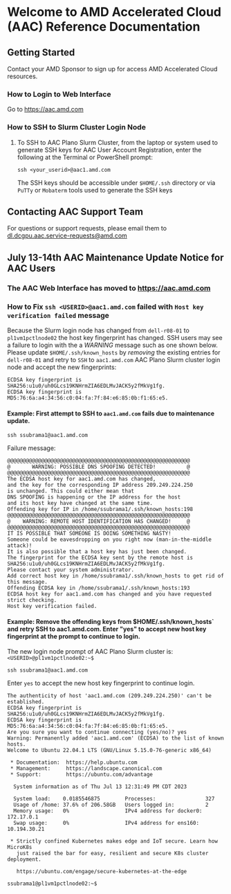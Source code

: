 # Welcome to AMD Accelerated Cloud (AAC) Reference Documentation

## Getting Started
Contact your AMD Sponsor to sign up for access AMD Accelerated Cloud resources.
### How to Login to Web Interface
Go to https://aac.amd.com
### How to SSH to Slurm Cluster Login Node
1. To SSH to AAC Plano Slurm Cluster, from the laptop or system used to generate SSH keys for AAC User Account Registration, enter the following at the Terminal or PowerShell prompt:
   ```
   ssh <your_userid>@aac1.amd.com
   ```
   The SSH keys should be accessible under `$HOME/.ssh` directory or via `PuTTy` or `Mobaterm` tools used to generate the SSH keys

## Contacting AAC Support Team
For questions or support requests, please email them to dl.dcgpu.aac.service-requests@amd.com

## July 13-14th AAC Maintenance Update Notice for AAC Users

### The AAC Web Interface has moved to https://aac.amd.com 

### How to Fix `ssh <USERID>@aac1.amd.com` failed with `Host key verification failed` message
Because the Slurm login node has changed from `dell-r08-01` to `pl1vm1pctlnode02` the host key fingerprint has changed. SSH users may see a failure to login with the a *WARNING* message such as one shown below. Please update `$HOME/.ssh/known_hosts` by *removing* the existing entries for `dell-r08-01` and retry to `SSH` to `aac1.amd.com` AAC Plano Slurm cluster login node and accept the new fingerprints:
```
ECDSA key fingerprint is SHA256:u1u0/uh0GLcs19KNHrmZIA6EDLMvJACK5y2fMkVg1fg.
ECDSA key fingerprint is MD5:76:6a:a4:34:56:c0:04:fa:7f:84:e6:85:0b:f1:65:e5.
```

#### Example: First attempt to SSH to `aac1.amd.com` fails due to maintenance update.
```
ssh ssubrama1@aac1.amd.com
```
Failure message:
```
@@@@@@@@@@@@@@@@@@@@@@@@@@@@@@@@@@@@@@@@@@@@@@@@@@@@@@@@@@@
@       WARNING: POSSIBLE DNS SPOOFING DETECTED!          @
@@@@@@@@@@@@@@@@@@@@@@@@@@@@@@@@@@@@@@@@@@@@@@@@@@@@@@@@@@@
The ECDSA host key for aac1.amd.com has changed,
and the key for the corresponding IP address 209.249.224.250
is unchanged. This could either mean that
DNS SPOOFING is happening or the IP address for the host
and its host key have changed at the same time.
Offending key for IP in /home/ssubrama1/.ssh/known_hosts:198
@@@@@@@@@@@@@@@@@@@@@@@@@@@@@@@@@@@@@@@@@@@@@@@@@@@@@@@@@@@
@    WARNING: REMOTE HOST IDENTIFICATION HAS CHANGED!     @
@@@@@@@@@@@@@@@@@@@@@@@@@@@@@@@@@@@@@@@@@@@@@@@@@@@@@@@@@@@
IT IS POSSIBLE THAT SOMEONE IS DOING SOMETHING NASTY!
Someone could be eavesdropping on you right now (man-in-the-middle attack)!
It is also possible that a host key has just been changed.
The fingerprint for the ECDSA key sent by the remote host is
SHA256:u1u0/uh0GLcs19KNHrmZIA6EDLMvJACK5y2fMkVg1fg.
Please contact your system administrator.
Add correct host key in /home/ssubrama1/.ssh/known_hosts to get rid of this message.
Offending ECDSA key in /home/ssubrama1/.ssh/known_hosts:193
ECDSA host key for aac1.amd.com has changed and you have requested strict checking.
Host key verification failed.
```

#### Example: Remove the offending keys from $HOME/.ssh/known_hosts` and retry SSH to aac1.amd.com. Enter "yes" to accept new host key fingerprint at the prompt to continue to login. 

The new login node prompt of AAC Plano Slurm cluster is: `<USERID>@pl1vm1pctlnode02:~$`

```
ssh ssubrama1@aac1.amd.com
```
Enter `yes` to accept the new host key fingerprint to continue login.
```
The authenticity of host 'aac1.amd.com (209.249.224.250)' can't be established.
ECDSA key fingerprint is SHA256:u1u0/uh0GLcs19KNHrmZIA6EDLMvJACK5y2fMkVg1fg.
ECDSA key fingerprint is MD5:76:6a:a4:34:56:c0:04:fa:7f:84:e6:85:0b:f1:65:e5.
Are you sure you want to continue connecting (yes/no)? yes
Warning: Permanently added 'aac1.amd.com' (ECDSA) to the list of known hosts.
Welcome to Ubuntu 22.04.1 LTS (GNU/Linux 5.15.0-76-generic x86_64)

 * Documentation:  https://help.ubuntu.com
 * Management:     https://landscape.canonical.com
 * Support:        https://ubuntu.com/advantage

  System information as of Thu Jul 13 12:31:49 PM CDT 2023

  System load:    0.0185546875        Processes:                327
  Usage of /home: 37.6% of 206.58GB   Users logged in:          2
  Memory usage:   0%                  IPv4 address for docker0: 172.17.0.1
  Swap usage:     0%                  IPv4 address for ens160:  10.194.30.21

 * Strictly confined Kubernetes makes edge and IoT secure. Learn how MicroK8s
   just raised the bar for easy, resilient and secure K8s cluster deployment.

   https://ubuntu.com/engage/secure-kubernetes-at-the-edge

ssubrama1@pl1vm1pctlnode02:~$
```


